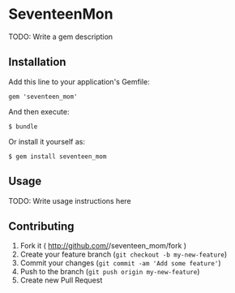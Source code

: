 # SeventeenMon

TODO: Write a gem description

## Installation

Add this line to your application's Gemfile:

    gem 'seventeen_mom'

And then execute:

    $ bundle

Or install it yourself as:

    $ gem install seventeen_mom

## Usage

TODO: Write usage instructions here

## Contributing

1. Fork it ( http://github.com/<my-github-username>/seventeen_mom/fork )
2. Create your feature branch (`git checkout -b my-new-feature`)
3. Commit your changes (`git commit -am 'Add some feature'`)
4. Push to the branch (`git push origin my-new-feature`)
5. Create new Pull Request
